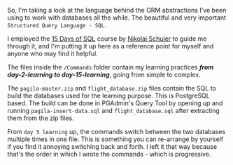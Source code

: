 So, I'm taking a look at the language behind the ORM abstractions I've been using to work with databases all the while. The beautiful and very important `Structured Query Language - SQL`.

I employed the [15 Days of SQL](https://udemy.com/course/15-days-of-sql) course by [Nikolai Schuler](https://linkedin.com/in/nikolai-schuler) to guide me through it, and I'm putting it up here as a reference point for myself and anyone who may find it helpful.

The files inside the `/Commands` folder contain my learning practices ***from day-2-learning to day-15-learning***, going from simple to complex.

The `pagila-master.zip` and `flight_database.zip` files contain the SQL to build the databases used for the learning purpose. This is PostgreSQL based. The build can be done in PGAdmin's Query Tool by opening up and running `pagila-insert-data.sql` and `flight_database.sql` after extracting them from the zip files.

From `day 5 learning` up, the commands switch between the two databases multiple times in one file. This is something you can re-arrange by yourself if you find it annoying switching back and forth. I left it that way because that's the order in which I wrote the commands - which is progressive.
